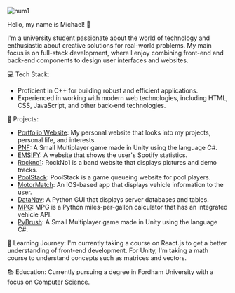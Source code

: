 ![num1](https://github.com/mkocovic2/mkocovic2/assets/93215057/031dc1de-0755-4693-bcba-8fc5ab17b35e)

Hello, my name is Michael! 👋

I'm a university student passionate about the world of technology and enthusiastic about creative solutions for real-world problems. My main focus is on full-stack development, where I enjoy combining front-end and back-end components to design user interfaces and websites.

💻 Tech Stack:
- Proficient in C++ for building robust and efficient applications.
- Experienced in working with modern web technologies, including HTML, CSS, JavaScript, and other back-end technologies.

🚀 Projects:
- [Portfolio Website](link): My personal website that looks into my projects, personal life, and interests.
- [PNF](link): A Small Multiplayer game made in Unity using the language C#.
- [EMSIFY](link): A website that shows the user's Spotify statistics.
- [Rockno1](link): RockNo1 is a band website that displays pictures and demo tracks.
- [PoolStack](link): PoolStack is a game queueing website for pool players.
- [MotorMatch](link): An IOS-based app that displays vehicle information to the user.
- [DataNav](link): A Python GUI that displays server databases and tables.
- [MPG](link): MPG is a Python miles-per-gallon calculator that has an integrated vehicle API.
- [PyBrush](link): A Small Multiplayer game made in Unity using the language C#.


🌱 Learning Journey:
I'm currently taking a course on React.js to get a better understanding of front-end development. For Unity, I'm taking a math course to understand concepts such as matrices and vectors.

📚 Education:
Currently pursuing a degree in Fordham University with a focus on Computer Science.
